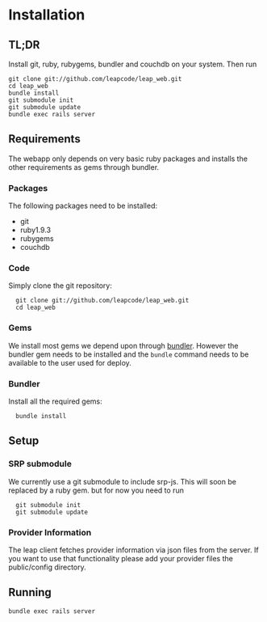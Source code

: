 # Installation #

## TL;DR ##

Install git, ruby, rubygems, bundler and couchdb on your system. Then run

```
git clone git://github.com/leapcode/leap_web.git
cd leap_web
bundle install
git submodule init
git submodule update
bundle exec rails server
```

## Requirements ##

The webapp only depends on very basic ruby packages and installs the other requirements as gems through bundler.

### Packages ###

The following packages need to be installed:

* git
* ruby1.9.3
* rubygems
* couchdb

### Code ###

Simply clone the git repository:

```
  git clone git://github.com/leapcode/leap_web.git
  cd leap_web
```

### Gems ###

We install most gems we depend upon through [bundler](http://gembundler.com). However the bundler gem needs to be installed and the `bundle` command needs to be available to the user used for deploy.

### Bundler ###

Install all the required gems:
```
  bundle install
```

## Setup ##

### SRP submodule ###

We currently use a git submodule to include srp-js. This will soon be replaced by a ruby gem. but for now you need to run

```
  git submodule init
  git submodule update
```

### Provider Information ###

The leap client fetches provider information via json files from the server.
If you want to use that functionality please add your provider files the public/config directory.

## Running ##

```
bundle exec rails server
```

